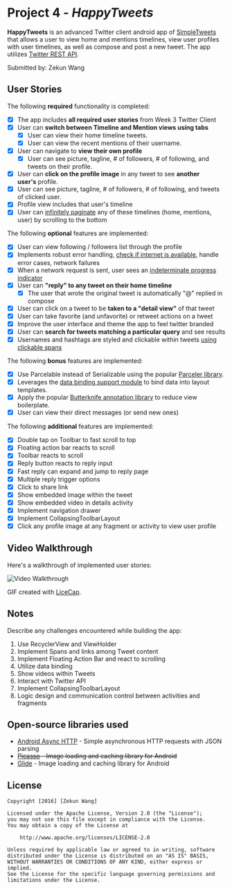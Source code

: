# Project 4 - *HappyTweets*

**HappyTweets** is an advanced Twitter client android app of [SimpleTweets](https://github.com/ZekunWang/SimpleTweets) that allows a user to view home and mentions timelines, view user profiles with user timelines, as well as compose and post a new tweet. The app utilizes [Twitter REST API](https://dev.twitter.com/rest/public).

Submitted by: Zekun Wang

## User Stories

The following **required** functionality is completed:

* [x] The app includes **all required user stories** from Week 3 Twitter Client
* [x] User can **switch between Timeline and Mention views using tabs**
  * [x] User can view their home timeline tweets.
  * [x] User can view the recent mentions of their username.
* [x] User can navigate to **view their own profile**
  * [x] User can see picture, tagline, # of followers, # of following, and tweets on their profile.
* [x] User can **click on the profile image** in any tweet to see **another user's** profile.
 * [x] User can see picture, tagline, # of followers, # of following, and tweets of clicked user.
 * [x] Profile view includes that user's timeline
* [x] User can [infinitely paginate](http://guides.codepath.com/android/Endless-Scrolling-with-AdapterViews-and-RecyclerView) any of these timelines (home, mentions, user) by scrolling to the bottom

The following **optional** features are implemented:

* [x] User can view following / followers list through the profile
* [x] Implements robust error handling, [check if internet is available](http://guides.codepath.com/android/Sending-and-Managing-Network-Requests#checking-for-network-connectivity), handle error cases, network failures
* [x] When a network request is sent, user sees an [indeterminate progress indicator](http://guides.codepath.com/android/Handling-ProgressBars#progress-within-actionbar)
* [x] User can **"reply" to any tweet on their home timeline**
  * [x] The user that wrote the original tweet is automatically "@" replied in compose
* [x] User can click on a tweet to be **taken to a "detail view"** of that tweet
 * [x] User can take favorite (and unfavorite) or retweet actions on a tweet
* [x] Improve the user interface and theme the app to feel twitter branded
* [x] User can **search for tweets matching a particular query** and see results
* [x] Usernames and hashtags are styled and clickable within tweets [using clickable spans](http://guides.codepath.com/android/Working-with-the-TextView#creating-clickable-styled-spans)

The following **bonus** features are implemented:

* [x] Use Parcelable instead of Serializable using the popular [Parceler library](http://guides.codepath.com/android/Using-Parceler).
* [x] Leverages the [data binding support module](http://guides.codepath.com/android/Applying-Data-Binding-for-Views) to bind data into layout templates.
* [x] Apply the popular [Butterknife annotation library](http://guides.codepath.com/android/Reducing-View-Boilerplate-with-Butterknife) to reduce view boilerplate.
* [x] User can view their direct messages (or send new ones)

The following **additional** features are implemented:

* [x] Double tap on Toolbar to fast scroll to top
* [x] Floating action bar reacts to scroll
* [x] Toolbar reacts to scroll
* [x] Reply button reacts to reply input
* [x] Fast reply can expand and jump to reply page
* [x] Multiple reply trigger options
* [x] Click to share link
* [x] Show embedded image within the tweet
* [x] Show embedded video in details activity
* [x] Implement navigation drawer
* [x] Implement CollapsingToolbarLayout
* [x] Click any profile image at any fragment or activity to view user profile

## Video Walkthrough

Here's a walkthrough of implemented user stories:

![Video Walkthrough](HappyTweets_v2.gif)

GIF created with [LiceCap](http://www.cockos.com/licecap/).

## Notes

Describe any challenges encountered while building the app:

1. Use RecyclerView and ViewHolder
2. Implement Spans and links among Tweet content
3. Implement Floating Action Bar and react to scrolling
4. Utilize data binding
5. Show videos within Tweets
6. Interact with Twitter API
7. Implement CollapsingToolbarLayout
8. Logic design and communication control between activities and fragments

## Open-source libraries used

- [Android Async HTTP](https://github.com/loopj/android-async-http) - Simple asynchronous HTTP requests with JSON parsing
- ~~[Picasso](http://square.github.io/picasso/) - Image loading and caching library for Android~~
- [Glide](https://github.com/bumptech/glide) - Image loading and caching library for Android

## License

    Copyright [2016] [Zekun Wang]

    Licensed under the Apache License, Version 2.0 (the "License");
    you may not use this file except in compliance with the License.
    You may obtain a copy of the License at

        http://www.apache.org/licenses/LICENSE-2.0

    Unless required by applicable law or agreed to in writing, software
    distributed under the License is distributed on an "AS IS" BASIS,
    WITHOUT WARRANTIES OR CONDITIONS OF ANY KIND, either express or implied.
    See the License for the specific language governing permissions and
    limitations under the License.
